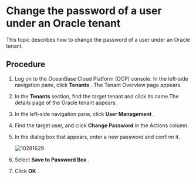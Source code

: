 # Change the password of a user under an Oracle tenant

This topic describes how to change the password of a user under an Oracle tenant.

## Procedure

1. Log on to the OceanBase Cloud Platform (OCP) console. In the left-side navigation pane, click **Tenants** . The Tenant Overview page appears.

2. In the **Tenants** section, find the target tenant and click its name.The details page of the Oracle tenant appears.

3. In the left-side navigation pane, click **User Management** .

4. Find the target user, and click **Change Password** in the Actions column.

5. In the dialog box that appears, enter a new password and confirm it.

   ![10281629](https://help-static-aliyun-doc.aliyuncs.com/assets/img/en-US/2504306461/p345439.png)

6. Select **Save to Password Box** .

7. Click **OK** .
